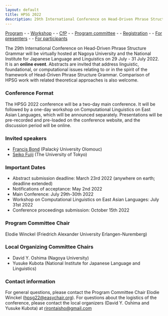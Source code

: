 ```yaml
---
layout: default
title: HPSG 2022
description: 29th International Conference on Head-Driven Phrase Structure Grammar
---
```


[Program](program.md) - - [Workshop](ws.md) - - [CfP](cfp.md) - - [Program committee](committee.md) - - [Registration](registration.md) - - [For presenters](presenters.md) - - [For participants](participants.md) 

The 29th International Conference on Head-Driven Phrase Structure
Grammar will be virtually hosted at Nagoya University and the National
Institute for Japanese Language and Linguistics on 29 July - 31 July 2022. 
It is an **online event**. Abstracts are invited that address
linguistic, foundational, or computational issues relating to or in
the spirit of the framework of Head-Driven Phrase Structure Grammar.
Comparison of HPSG work with related theoretical approaches is also
welcome.


### Conference Format

The HPSG 2022 conference will be a two-day main conference. It will be
followed by a one-day workshop on Computational Linguistics on East
Asian Languages, which will be announced separately. Presentations
will be pre-recorded and pre-loaded on the conference website, and the
discussion period will be online.


### Invited speakers

- [Francis Bond](https://fcbond.github.io/) (Palacký University Olomouc)
- [Seiko Fujii](https://www.u-tokyo.ac.jp/focus/en/people/people002168.html) (The University of Tokyo)

### Important Dates

- Abstract submission deadline: March 23rd 2022 (anywhere on earth; deadline extended) 
- Notifications of acceptance: May 2nd 2022
- Main Conference: July 29th-30th 2022
- Workshop on Computational Linguistics on East Asian Languages: July 31st 2022
- Conference proceedings submission: October 15th 2022


### Program Committee Chair

Elodie Winckel (Friedrich Alexander University Erlangen-Nuremberg)

### Local Organizing Committee Chairs

- David Y. Oshima (Nagoya University)
- Yusuke Kubota (National Institute for Japanese Language and Linguistics)


### Contact information

For general questions, please contact the Program Committee Chair Elodie Winckel (hpsg22@easychair.org).
For questions about the logistics of the conference, 
please contact the local organizers (David Y. Oshima and Yusuke Kubota) at rirontaisho@gmail.com

